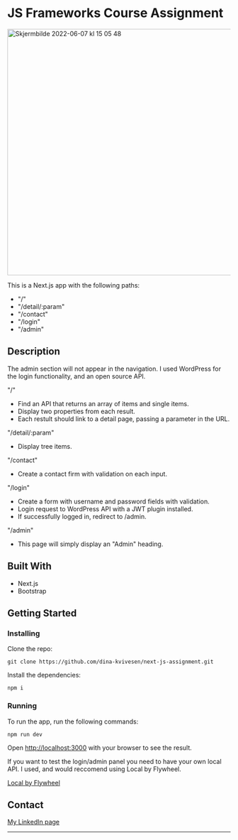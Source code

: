 # JS Frameworks Course Assignment

<img width="555" alt="Skjermbilde 2022-06-07 kl  15 05 48" src="https://user-images.githubusercontent.com/71272716/172389051-1ba78582-50a7-4bf6-b327-9510ffb955b9.png">

This is a Next.js app with the following paths:

- "/"
- "/detail/:param"
- "/contact"
- "/login"
- "/admin"

## Description
The admin section will not appear in the navigation. I used WordPress for the login functionality, and an open source API.

"/"
- Find an API that returns an array of items and single items.
- Display two properties from each result.
- Each restult should link to a detail page, passing a parameter in the URL.

"/detail/:param"
- Display tree items.

"/contact"
- Create a contact firm with validation on each input.

"/login"
- Create a form with username and password fields with validation.
- Login request to WordPress API with a JWT plugin installed.
- If successfully logged in, redirect to /admin.

"/admin"
- This page will simply display an "Admin" heading.

## Built With
- Next.js
- Bootstrap

## Getting Started
### Installing
Clone the repo:
```
git clone https://github.com/dina-kvivesen/next-js-assignment.git
```
Install the dependencies:
```
npm i
```
### Running
To run the app, run the following commands:
```
npm run dev
```
Open [http://localhost:3000](http://localhost:3000) with your browser to see the result.

If you want to test the login/admin panel you need to have your own local API.
I used, and would reccomend using Local by Flywheel.

[Local by Flywheel](https://localwp.com/)

## Contact

[My LinkedIn page](https://www.linkedin.com/in/dina-kvivesen-7ab5141b4/)

- --




